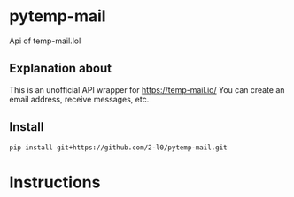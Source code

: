 # pytemp-mail
Api of temp-mail.lol

## Explanation about
This is an unofficial API wrapper for https://temp-mail.io/
You can create an email address, receive messages, etc.

## Install
```pip install git+https://github.com/2-l0/pytemp-mail.git```

# Instructions
